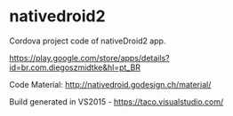 # nativedroid2
Cordova project code of nativeDroid2 app.

https://play.google.com/store/apps/details?id=br.com.diegoszmidtke&hl=pt_BR

Code Material: http://nativedroid.godesign.ch/material/

Build generated in VS2015 - https://taco.visualstudio.com/
